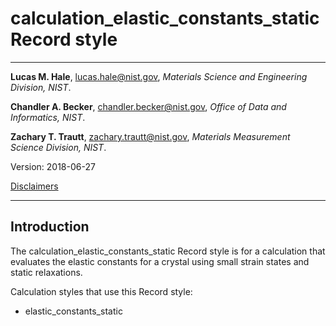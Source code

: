 # calculation_elastic_constants_static Record style

--------------------------------------------------------------------------------

**Lucas M. Hale**, 
[lucas.hale@nist.gov](mailto:lucas.hale@nist.gov?Subject=ipr-demo), 
*Materials Science and Engineering Division, NIST*.

**Chandler A. Becker**, 
[chandler.becker@nist.gov](mailto:chandler.becker@nist.gov?Subject=ipr-demo), 
*Office of Data and Informatics, NIST*.

**Zachary T. Trautt**, 
[zachary.trautt@nist.gov](mailto:zachary.trautt@nist.gov?Subject=ipr-demo), 
*Materials Measurement Science Division, NIST*.

Version: 2018-06-27

[Disclaimers](http://www.nist.gov/public_affairs/disclaimer.cfm) 
 
--------------------------------------------------------------------------------

## Introduction

The calculation_elastic_constants_static Record style is for a calculation that 
evaluates the elastic constants for a crystal using small strain states and
static relaxations.

Calculation styles that use this Record style:

- elastic_constants_static